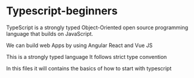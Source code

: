 # Typescript-beginners

TypeScript is a strongly typed Object-Oriented open source programming language that builds on JavaScript.

We can build web Apps by using Angular React and Vue JS 

This is a strongly typed language It follows strict type convention

In this files it will contains the basics of how to start with typescript
